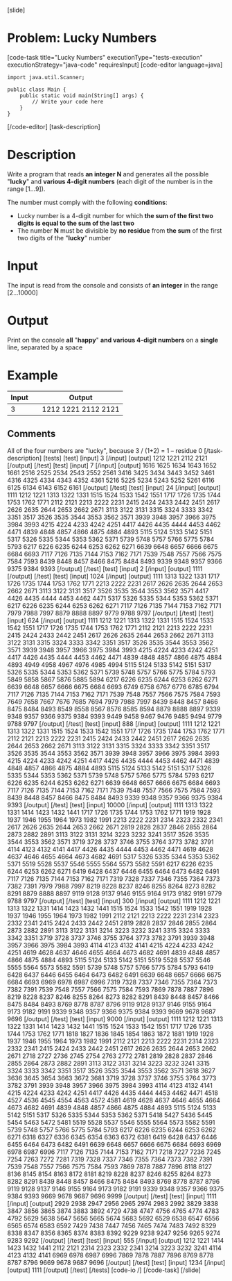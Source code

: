 [slide]
# Problem: Lucky Numbers
[code-task title="Lucky Numbers" executionType="tests-execution" executionStrategy="java-code" requiresInput]
[code-editor language=java]
```
import java.util.Scanner;

public class Main {
    public static void main(String[] args) {
        // Write your code here
    }
}
```
[/code-editor]
[task-description]
# Description

Write a program that reads **an integer N** and generates all the possible "**lucky**" and **various 4-digit numbers** (each digit of the number is in the range \[1...9\]).

The number must comply with the following **conditions**:

 - Lucky number is a 4-digit number for which **the sum of the first two digits is equal to the sum of the last two**
 - The number **N** must be divisible by **no residue** from **the sum** of the first two digits of the "**lucky**" number

# Input

The input is read from the console and consists of **an integer** in the range \[2...10000\]

# Output

Print on the console **all** "**happy**" **and various 4-digit numbers** on a **single** line, separated by a space

# Example

| **Input** | | **Output** |
| --- | --- | --- |
| 3 | | 1212 1221 2112 2121 |

## Comments

All of the four numbers are "lucky", because 3 / (1+2) = 1 – residue 0
[/task-description]
[tests]
[test]
[input]
3
[/input]
[output]
1212 1221 2112 2121
[/output]
[/test]
[test]
[input]
7
[/input]
[output]
1616 1625 1634 1643 1652 1661 2516 2525 2534 2543 2552 2561 3416 3425 3434 3443 3452 3461 4316 4325 4334 4343 4352 4361 5216 5225 5234 5243 5252 5261 6116 6125 6134 6143 6152 6161
[/output]
[/test]
[test]
[input]
24
[/input]
[output]
1111 1212 1221 1313 1322 1331 1515 1524 1533 1542 1551 1717 1726 1735 1744 1753 1762 1771 2112 2121 2213 2222 2231 2415 2424 2433 2442 2451 2617 2626 2635 2644 2653 2662 2671 3113 3122 3131 3315 3324 3333 3342 3351 3517 3526 3535 3544 3553 3562 3571 3939 3948 3957 3966 3975 3984 3993 4215 4224 4233 4242 4251 4417 4426 4435 4444 4453 4462 4471 4839 4848 4857 4866 4875 4884 4893 5115 5124 5133 5142 5151 5317 5326 5335 5344 5353 5362 5371 5739 5748 5757 5766 5775 5784 5793 6217 6226 6235 6244 6253 6262 6271 6639 6648 6657 6666 6675 6684 6693 7117 7126 7135 7144 7153 7162 7171 7539 7548 7557 7566 7575 7584 7593 8439 8448 8457 8466 8475 8484 8493 9339 9348 9357 9366 9375 9384 9393
[/output]
[/test]
[test]
[input]
2
[/input]
[output]
1111
[/output]
[/test]
[test]
[input]
1024
[/input]
[output]
1111 1313 1322 1331 1717 1726 1735 1744 1753 1762 1771 2213 2222 2231 2617 2626 2635 2644 2653 2662 2671 3113 3122 3131 3517 3526 3535 3544 3553 3562 3571 4417 4426 4435 4444 4453 4462 4471 5317 5326 5335 5344 5353 5362 5371 6217 6226 6235 6244 6253 6262 6271 7117 7126 7135 7144 7153 7162 7171 7979 7988 7997 8879 8888 8897 9779 9788 9797
[/output]
[/test]
[test]
[input]
624
[/input]
[output]
1111 1212 1221 1313 1322 1331 1515 1524 1533 1542 1551 1717 1726 1735 1744 1753 1762 1771 2112 2121 2213 2222 2231 2415 2424 2433 2442 2451 2617 2626 2635 2644 2653 2662 2671 3113 3122 3131 3315 3324 3333 3342 3351 3517 3526 3535 3544 3553 3562 3571 3939 3948 3957 3966 3975 3984 3993 4215 4224 4233 4242 4251 4417 4426 4435 4444 4453 4462 4471 4839 4848 4857 4866 4875 4884 4893 4949 4958 4967 4976 4985 4994 5115 5124 5133 5142 5151 5317 5326 5335 5344 5353 5362 5371 5739 5748 5757 5766 5775 5784 5793 5849 5858 5867 5876 5885 5894 6217 6226 6235 6244 6253 6262 6271 6639 6648 6657 6666 6675 6684 6693 6749 6758 6767 6776 6785 6794 7117 7126 7135 7144 7153 7162 7171 7539 7548 7557 7566 7575 7584 7593 7649 7658 7667 7676 7685 7694 7979 7988 7997 8439 8448 8457 8466 8475 8484 8493 8549 8558 8567 8576 8585 8594 8879 8888 8897 9339 9348 9357 9366 9375 9384 9393 9449 9458 9467 9476 9485 9494 9779 9788 9797
[/output]
[/test]
[test]
[input]
888
[/input]
[output]
1111 1212 1221 1313 1322 1331 1515 1524 1533 1542 1551 1717 1726 1735 1744 1753 1762 1771 2112 2121 2213 2222 2231 2415 2424 2433 2442 2451 2617 2626 2635 2644 2653 2662 2671 3113 3122 3131 3315 3324 3333 3342 3351 3517 3526 3535 3544 3553 3562 3571 3939 3948 3957 3966 3975 3984 3993 4215 4224 4233 4242 4251 4417 4426 4435 4444 4453 4462 4471 4839 4848 4857 4866 4875 4884 4893 5115 5124 5133 5142 5151 5317 5326 5335 5344 5353 5362 5371 5739 5748 5757 5766 5775 5784 5793 6217 6226 6235 6244 6253 6262 6271 6639 6648 6657 6666 6675 6684 6693 7117 7126 7135 7144 7153 7162 7171 7539 7548 7557 7566 7575 7584 7593 8439 8448 8457 8466 8475 8484 8493 9339 9348 9357 9366 9375 9384 9393
[/output]
[/test]
[test]
[input]
10000
[/input]
[output]
1111 1313 1322 1331 1414 1423 1432 1441 1717 1726 1735 1744 1753 1762 1771 1919 1928 1937 1946 1955 1964 1973 1982 1991 2213 2222 2231 2314 2323 2332 2341 2617 2626 2635 2644 2653 2662 2671 2819 2828 2837 2846 2855 2864 2873 2882 2891 3113 3122 3131 3214 3223 3232 3241 3517 3526 3535 3544 3553 3562 3571 3719 3728 3737 3746 3755 3764 3773 3782 3791 4114 4123 4132 4141 4417 4426 4435 4444 4453 4462 4471 4619 4628 4637 4646 4655 4664 4673 4682 4691 5317 5326 5335 5344 5353 5362 5371 5519 5528 5537 5546 5555 5564 5573 5582 5591 6217 6226 6235 6244 6253 6262 6271 6419 6428 6437 6446 6455 6464 6473 6482 6491 7117 7126 7135 7144 7153 7162 7171 7319 7328 7337 7346 7355 7364 7373 7382 7391 7979 7988 7997 8219 8228 8237 8246 8255 8264 8273 8282 8291 8879 8888 8897 9119 9128 9137 9146 9155 9164 9173 9182 9191 9779 9788 9797
[/output]
[/test]
[test]
[input]
300
[/input]
[output]
1111 1212 1221 1313 1322 1331 1414 1423 1432 1441 1515 1524 1533 1542 1551 1919 1928 1937 1946 1955 1964 1973 1982 1991 2112 2121 2213 2222 2231 2314 2323 2332 2341 2415 2424 2433 2442 2451 2819 2828 2837 2846 2855 2864 2873 2882 2891 3113 3122 3131 3214 3223 3232 3241 3315 3324 3333 3342 3351 3719 3728 3737 3746 3755 3764 3773 3782 3791 3939 3948 3957 3966 3975 3984 3993 4114 4123 4132 4141 4215 4224 4233 4242 4251 4619 4628 4637 4646 4655 4664 4673 4682 4691 4839 4848 4857 4866 4875 4884 4893 5115 5124 5133 5142 5151 5519 5528 5537 5546 5555 5564 5573 5582 5591 5739 5748 5757 5766 5775 5784 5793 6419 6428 6437 6446 6455 6464 6473 6482 6491 6639 6648 6657 6666 6675 6684 6693 6969 6978 6987 6996 7319 7328 7337 7346 7355 7364 7373 7382 7391 7539 7548 7557 7566 7575 7584 7593 7869 7878 7887 7896 8219 8228 8237 8246 8255 8264 8273 8282 8291 8439 8448 8457 8466 8475 8484 8493 8769 8778 8787 8796 9119 9128 9137 9146 9155 9164 9173 9182 9191 9339 9348 9357 9366 9375 9384 9393 9669 9678 9687 9696
[/output]
[/test]
[test]
[input]
9000
[/input]
[output]
1111 1212 1221 1313 1322 1331 1414 1423 1432 1441 1515 1524 1533 1542 1551 1717 1726 1735 1744 1753 1762 1771 1818 1827 1836 1845 1854 1863 1872 1881 1919 1928 1937 1946 1955 1964 1973 1982 1991 2112 2121 2213 2222 2231 2314 2323 2332 2341 2415 2424 2433 2442 2451 2617 2626 2635 2644 2653 2662 2671 2718 2727 2736 2745 2754 2763 2772 2781 2819 2828 2837 2846 2855 2864 2873 2882 2891 3113 3122 3131 3214 3223 3232 3241 3315 3324 3333 3342 3351 3517 3526 3535 3544 3553 3562 3571 3618 3627 3636 3645 3654 3663 3672 3681 3719 3728 3737 3746 3755 3764 3773 3782 3791 3939 3948 3957 3966 3975 3984 3993 4114 4123 4132 4141 4215 4224 4233 4242 4251 4417 4426 4435 4444 4453 4462 4471 4518 4527 4536 4545 4554 4563 4572 4581 4619 4628 4637 4646 4655 4664 4673 4682 4691 4839 4848 4857 4866 4875 4884 4893 5115 5124 5133 5142 5151 5317 5326 5335 5344 5353 5362 5371 5418 5427 5436 5445 5454 5463 5472 5481 5519 5528 5537 5546 5555 5564 5573 5582 5591 5739 5748 5757 5766 5775 5784 5793 6217 6226 6235 6244 6253 6262 6271 6318 6327 6336 6345 6354 6363 6372 6381 6419 6428 6437 6446 6455 6464 6473 6482 6491 6639 6648 6657 6666 6675 6684 6693 6969 6978 6987 6996 7117 7126 7135 7144 7153 7162 7171 7218 7227 7236 7245 7254 7263 7272 7281 7319 7328 7337 7346 7355 7364 7373 7382 7391 7539 7548 7557 7566 7575 7584 7593 7869 7878 7887 7896 8118 8127 8136 8145 8154 8163 8172 8181 8219 8228 8237 8246 8255 8264 8273 8282 8291 8439 8448 8457 8466 8475 8484 8493 8769 8778 8787 8796 9119 9128 9137 9146 9155 9164 9173 9182 9191 9339 9348 9357 9366 9375 9384 9393 9669 9678 9687 9696 9999
[/output]
[/test]
[test]
[input]
1111
[/input]
[output]
2929 2938 2947 2956 2965 2974 2983 2992 3829 3838 3847 3856 3865 3874 3883 3892 4729 4738 4747 4756 4765 4774 4783 4792 5629 5638 5647 5656 5665 5674 5683 5692 6529 6538 6547 6556 6565 6574 6583 6592 7429 7438 7447 7456 7465 7474 7483 7492 8329 8338 8347 8356 8365 8374 8383 8392 9229 9238 9247 9256 9265 9274 9283 9292
[/output]
[/test]
[test]
[input]
555
[/input]
[output]
1212 1221 1414 1423 1432 1441 2112 2121 2314 2323 2332 2341 3214 3223 3232 3241 4114 4123 4132 4141 6969 6978 6987 6996 7869 7878 7887 7896 8769 8778 8787 8796 9669 9678 9687 9696
[/output]
[/test]
[test]
[input]
1234
[/input]
[output]
1111
[/output]
[/test]
[/tests]
[code-io /]
[/code-task]
[/slide]